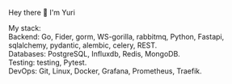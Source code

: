 Hey there 👋
I'm Yuri


My stack:  
Backend: Go, Fider, gorm, WS-gorilla, rabbitmq, Python, Fastapi, sqlalchemy, pydantic, alembic, celery, REST.    
Databases: PostgreSQL, Influxdb, Redis, MongoDB.  
Testing: testing, Pytest.      
DevOps: Git, Linux, Docker, Grafana, Prometheus, Traefik.     
